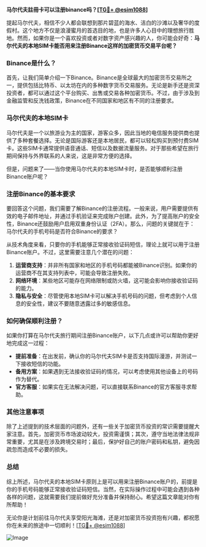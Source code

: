 **马尔代夫註冊卡可以注册binance吗？[[TG💪+ @esim1088](https://t.me/s/esim1088)]**

提起马尔代夫，相信不少人都会联想到那片碧蓝的海水、洁白的沙滩以及奢华的度假村。这个地方不仅是浪漫蜜月的首选目的地，也是许多人心目中的理想旅行胜地。然而，如果你是一个喜欢投资或者对数字资产感兴趣的人，你可能会好奇：**马尔代夫的本地SIM卡能否用来注册Binance这样的加密货币交易平台呢？**

### Binance是什么？

首先，让我们简单介绍一下Binance。Binance是全球最大的加密货币交易所之一，提供包括比特币、以太坊在内的多种数字货币交易服务。无论是新手还是资深投资者，都可以通过这个平台购买、出售或交易各种加密货币。不过，由于涉及到金融监管和反洗钱政策，Binance在不同国家和地区有不同的注册要求。

### 马尔代夫的本地SIM卡

马尔代夫是一个以旅游业为主的国家，游客众多，因此当地的电信服务提供商也提供了多种套餐选择。无论是国际游客还是本地居民，都可以轻松购买到预付费SIM卡。这些SIM卡通常提供语音通话、短信以及数据流量服务。对于那些希望在旅行期间保持与外界联系的人来说，这是非常方便的选择。

但是，问题来了——当你使用马尔代夫的本地SIM卡时，是否能够顺利注册Binance账户呢？

### 注册Binance的基本要求

要回答这个问题，我们需要了解Binance的注册流程。一般来说，用户需要提供有效的电子邮件地址，并通过手机验证来完成账户创建。此外，为了提高账户的安全性，Binance还鼓励用户启用双重身份认证（2FA）。那么，问题的关键就在于：马尔代夫的手机号码是否符合Binance的要求？

从技术角度来看，只要你的手机能够正常接收验证码短信，理论上就可以用于注册Binance账户。不过，这里需要注意几个潜在的问题：

1. **运营商支持**：并非所有国家和地区的手机号码都能被Binance识别。如果你的运营商不在其支持列表中，可能会导致注册失败。
2. **网络环境**：某些地区可能存在网络限制或防火墙，这可能会影响你接收验证码的能力。
3. **隐私与安全**：尽管使用本地SIM卡可以解决手机号码的问题，但考虑到个人信息的安全性，建议不要随意透露过多的敏感信息。

### 如何确保顺利注册？

如果你打算在马尔代夫旅行期间注册Binance账户，以下几点或许可以帮助你更好地完成这一过程：

- **提前准备**：在出发前，确认你的马尔代夫SIM卡是否支持国际漫游，并测试一下接收短信的功能。
- **备用方案**：如果遇到无法接收验证码的情况，可以考虑使用其他设备上的号码作为替代。
- **官方客服**：如果实在无法解决问题，可以直接联系Binance的官方客服寻求帮助。

### 其他注意事项

除了上述提到的技术层面的问题外，还有一些关于加密货币投资的常识需要提醒大家注意。首先，加密货币市场波动较大，投资需谨慎；其次，遵守当地法律法规非常重要，尤其是在涉及跨境交易时；最后，保护好自己的账户密码和私钥，避免因疏忽而造成不必要的损失。

### 总结

综上所述，马尔代夫的本地SIM卡原则上是可以用来注册Binance账户的，前提是你的手机号码能够正常接收验证码短信。当然，在实际操作过程中可能会遇到各种各样的问题，这就需要我们提前做好充分准备并保持耐心。希望这篇文章能对你有所帮助！

无论你是计划前往马尔代夫享受阳光海滩，还是对加密货币投资抱有兴趣，都祝愿你在未来的旅途中一切顺利！[[TG💪+ @esim1088](https://t.me/s/esim1088)]

![Image](https://i.postimg.cc/4NQfJmqS/Snipaste-2025-05-13-00-14-12.png)